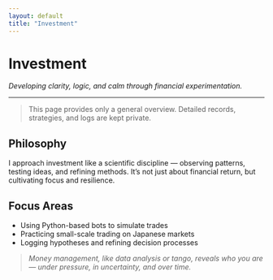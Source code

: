 ```yaml
---
layout: default
title: "Investment"
---
```


# Investment

*Developing clarity, logic, and calm through financial experimentation.*

---

> This page provides only a general overview. Detailed records, strategies, and logs are kept private.

## Philosophy

I approach investment like a scientific discipline — observing patterns, testing ideas, and refining methods. It’s not just about financial return, but cultivating focus and resilience.

## Focus Areas

- Using Python-based bots to simulate trades
- Practicing small-scale trading on Japanese markets
- Logging hypotheses and refining decision processes

> *Money management, like data analysis or tango, reveals who you are — under pressure, in uncertainty, and over time.*
